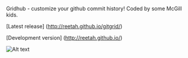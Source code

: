 Gridhub - customize your github commit history!
Coded by some McGill kids.

[Latest release] (http://reetah.github.io/gitgrid/)

[Development version] (http://reetah.github.io/)

![Alt text](/gridhub.png "Gridhub")

